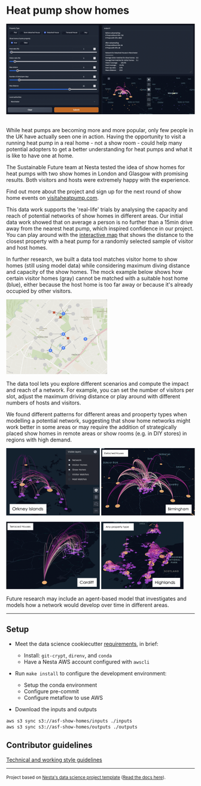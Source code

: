 # Heat pump show homes

<img src="./docs/data_tool_example.png">
<br><br>

While heat pumps are becoming more and more popular, only few people in the UK have actually seen one in action. Having the opportunity to visit a running heat pump in a real home - not a show room - could help many potential adopters to get a better understanding for heat pumps and what it is like to have one at home.

The Sustainable Future team at Nesta tested the idea of show homes for heat pumps with two show homes in London and Glasgow with promising results. Both visitors and hosts were extremely happy with the experience.

Find out more about the project and sign up for the next round of show home events on <a href="visitaheatpump.com/" title="VisitAHeatPump">visitaheatpump.com</a>.

This data work supports the 'real-life' trials by analysing the capacity and reach of potential networks of show homes in different areas. Our initial data work showed that on average a person is no further than a 15min drive away from the nearest heat pump, which inspired confidence in our project. You can play around with the <a href="https://nestauk.github.io/show_homes/Distances_similar" title="Distance to nearest show home">interactive map</a> that shows the distance to the closest property with a heat pump for a randomly selected sample of visitor and host homes.

In further research, we built a data tool matches visitor home to show homes (still using model data) while considering maximum diving distance and capacity of the show homes. The mock example below shows how certain visitor homes (gray) cannot be matched with a suitable host home (blue), either because the host home is too far away or because it's already occupied by other visitors.

<img src="./docs/mock_network_example.png"  width="270"  height="200">

The data tool lets you explore different scenarios and compute the impact and reach of a network. For example, you can set the number of visitors per slot, adjust the maximum driving distance or play around with different numbers of hosts and visitors.

We found different patterns for different areas and prooperty types when modelling a potential network, suggesting that show home networks might work better in some areas or may require the addition of strategically placed show homes in remote areas or show rooms (e.g. in DIY stores) in regions with high demand.

<p float="left">
<img src="./docs/network_example_1.png"  width="250"  height="180">
<img src="./docs/network_example_2.png"  width="250"  height="180">
</p>

<p float="left">
<img src="./docs/network_example_3.png"  width="250" height='180'>
<img src="./docs/network_example_4.png"  width="220"   height="180">
</p>

Future research may include an agent-based model that investigates and models how a network would develop over time in different areas.

---

## Setup

- Meet the data science cookiecutter [requirements](http://nestauk.github.io/ds-cookiecutter/quickstart), in brief:
  - Install: `git-crypt`, `direnv`, and `conda`
  - Have a Nesta AWS account configured with `awscli`
- Run `make install` to configure the development environment:

  - Setup the conda environment
  - Configure pre-commit
  - Configure metaflow to use AWS

- Download the inputs and outputs

```
aws s3 sync s3://asf-show-homes/inputs ./inputs
aws s3 sync s3://asf-show-homes/outputs ./outputs
```

## Contributor guidelines

[Technical and working style guidelines](https://github.com/nestauk/ds-cookiecutter/blob/master/GUIDELINES.md)

---

<small><p>Project based on <a target="_blank" href="https://github.com/nestauk/ds-cookiecutter">Nesta's data science project template</a>
(<a href="http://nestauk.github.io/ds-cookiecutter">Read the docs here</a>).
</small>
